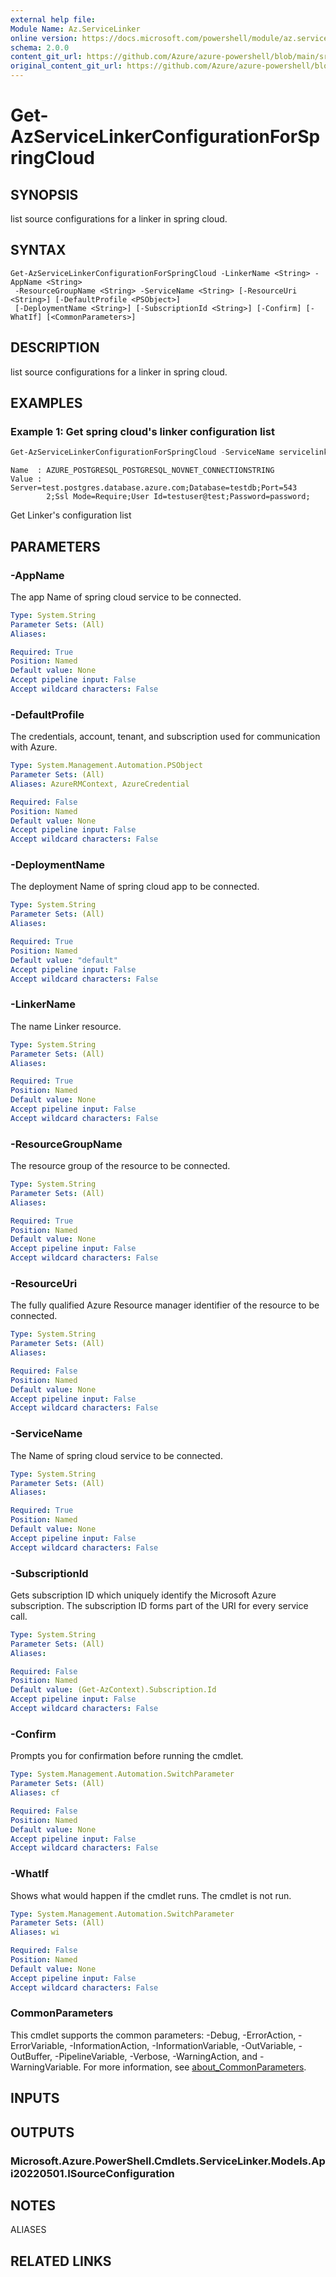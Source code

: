 ```yaml
---
external help file: 
Module Name: Az.ServiceLinker
online version: https://docs.microsoft.com/powershell/module/az.servicelinker/get-azservicelinkerconfigurationforspringcloud
schema: 2.0.0
content_git_url: https://github.com/Azure/azure-powershell/blob/main/src/ServiceLinker/help/Get-AzServiceLinkerConfigurationForSpringCloud.md
original_content_git_url: https://github.com/Azure/azure-powershell/blob/main/src/ServiceLinker/help/Get-AzServiceLinkerConfigurationForSpringCloud.md
---
```


# Get-AzServiceLinkerConfigurationForSpringCloud

## SYNOPSIS
list source configurations for a linker in spring cloud.

## SYNTAX

```
Get-AzServiceLinkerConfigurationForSpringCloud -LinkerName <String> -AppName <String>
 -ResourceGroupName <String> -ServiceName <String> [-ResourceUri <String>] [-DefaultProfile <PSObject>]
 [-DeploymentName <String>] [-SubscriptionId <String>] [-Confirm] [-WhatIf] [<CommonParameters>]
```

## DESCRIPTION
list source configurations for a linker in spring cloud.

## EXAMPLES

### Example 1: Get spring cloud's linker configuration list
```powershell
Get-AzServiceLinkerConfigurationForSpringCloud -ServiceName servicelinker-springcloud -AppName appconfiguration -ResourceGroupName servicelinker-test-group -LinkerName postgresql_linker |fl
```

```output
Name  : AZURE_POSTGRESQL_POSTGRESQL_NOVNET_CONNECTIONSTRING
Value : Server=test.postgres.database.azure.com;Database=testdb;Port=543 
        2;Ssl Mode=Require;User Id=testuser@test;Password=password;   

```

Get Linker's configuration list

## PARAMETERS

### -AppName
The app Name of spring cloud service to be connected.

```yaml
Type: System.String
Parameter Sets: (All)
Aliases:

Required: True
Position: Named
Default value: None
Accept pipeline input: False
Accept wildcard characters: False
```

### -DefaultProfile
The credentials, account, tenant, and subscription used for communication with Azure.

```yaml
Type: System.Management.Automation.PSObject
Parameter Sets: (All)
Aliases: AzureRMContext, AzureCredential

Required: False
Position: Named
Default value: None
Accept pipeline input: False
Accept wildcard characters: False
```

### -DeploymentName
The deployment Name of spring cloud app to be connected.

```yaml
Type: System.String
Parameter Sets: (All)
Aliases:

Required: True
Position: Named
Default value: "default"
Accept pipeline input: False
Accept wildcard characters: False
```

### -LinkerName
The name Linker resource.

```yaml
Type: System.String
Parameter Sets: (All)
Aliases:

Required: True
Position: Named
Default value: None
Accept pipeline input: False
Accept wildcard characters: False
```

### -ResourceGroupName
The resource group of the resource to be connected.

```yaml
Type: System.String
Parameter Sets: (All)
Aliases:

Required: True
Position: Named
Default value: None
Accept pipeline input: False
Accept wildcard characters: False
```

### -ResourceUri
The fully qualified Azure Resource manager identifier of the resource to be connected.

```yaml
Type: System.String
Parameter Sets: (All)
Aliases:

Required: False
Position: Named
Default value: None
Accept pipeline input: False
Accept wildcard characters: False
```

### -ServiceName
The Name of spring cloud service to be connected.

```yaml
Type: System.String
Parameter Sets: (All)
Aliases:

Required: True
Position: Named
Default value: None
Accept pipeline input: False
Accept wildcard characters: False
```

### -SubscriptionId
Gets subscription ID which uniquely identify the Microsoft Azure subscription.
The subscription ID forms part of the URI for every service call.

```yaml
Type: System.String
Parameter Sets: (All)
Aliases:

Required: False
Position: Named
Default value: (Get-AzContext).Subscription.Id
Accept pipeline input: False
Accept wildcard characters: False
```

### -Confirm
Prompts you for confirmation before running the cmdlet.

```yaml
Type: System.Management.Automation.SwitchParameter
Parameter Sets: (All)
Aliases: cf

Required: False
Position: Named
Default value: None
Accept pipeline input: False
Accept wildcard characters: False
```

### -WhatIf
Shows what would happen if the cmdlet runs.
The cmdlet is not run.

```yaml
Type: System.Management.Automation.SwitchParameter
Parameter Sets: (All)
Aliases: wi

Required: False
Position: Named
Default value: None
Accept pipeline input: False
Accept wildcard characters: False
```

### CommonParameters
This cmdlet supports the common parameters: -Debug, -ErrorAction, -ErrorVariable, -InformationAction, -InformationVariable, -OutVariable, -OutBuffer, -PipelineVariable, -Verbose, -WarningAction, and -WarningVariable. For more information, see [about_CommonParameters](http://go.microsoft.com/fwlink/?LinkID=113216).

## INPUTS

## OUTPUTS

### Microsoft.Azure.PowerShell.Cmdlets.ServiceLinker.Models.Api20220501.ISourceConfiguration

## NOTES

ALIASES

## RELATED LINKS

